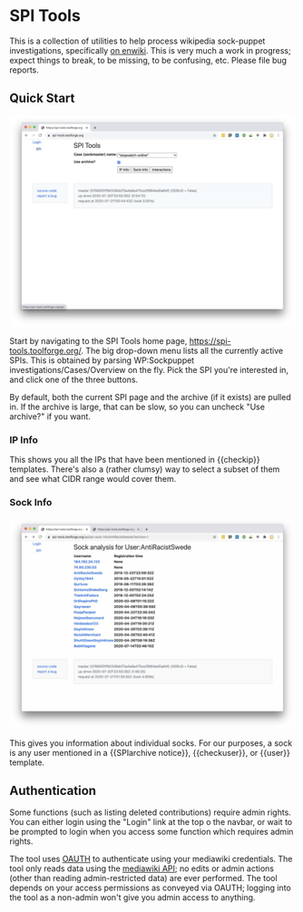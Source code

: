 # SPI Tools

This is a collection of utilities to help process wikipedia
sock-puppet investigations, specifically [on
enwiki](https://en.wikipedia.org/wiki/Wikipedia:Sockpuppet_investigations).
This is very much a work in progress; expect things to break, to be
missing, to be confusing, etc.  Please file bug reports.

## Quick Start

![Index page screenshot](spi-tools-index.jpg)

Start by navigating to the SPI Tools home page,
https://spi-tools.toolforge.org/.  The big drop-down menu lists all
the currently active SPIs.  This is obtained by parsing WP:Sockpuppet
investigations/Cases/Overview on the fly.  Pick the SPI you're
interested in, and click one of the three buttons.

By default, both the current SPI page and the archive (if it exists)
are pulled in.  If the archive is large, that can be slow, so you can
uncheck "Use archive?" if you want.

### IP Info

This shows you all the IPs that have been mentioned in {{checkip}}
templates.  There's also a (rather clumsy) way to select a subset of
them and see what CIDR range would cover them.

### Sock Info

![sock-info page screenshot](spi-tools-sock-info.jpg)

This gives you information about individual socks.  For our purposes,
a sock is any user mentioned in a {{SPIarchive notice}},
{{checkuser}}, or {{user}} template.

## Authentication

Some functions (such as listing deleted contributions) require admin
rights.  You can either login using the "Login" link at the top o the
navbar, or wait to be prompted to login when you access some function
which requires admin rights.

The tool uses [OAUTH](https://www.mediawiki.org/wiki/Help:OAuth) to
authenticate using your mediawiki credentials.  The tool only reads
data using the [mediawiki
API](https://www.mediawiki.org/wiki/API:Main_page); no edits or admin
actions (other than reading admin-restricted data) are ever performed.
The tool depends on your access permissions as conveyed via OAUTH;
logging into the tool as a non-admin won't give you admin access to
anything.
